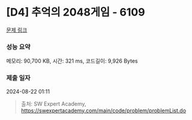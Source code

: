 # [D4] 추억의 2048게임 - 6109 

[문제 링크](https://swexpertacademy.com/main/code/problem/problemDetail.do?contestProbId=AWbrg9uabZsDFAWQ) 

### 성능 요약

메모리: 90,700 KB, 시간: 321 ms, 코드길이: 9,926 Bytes

### 제출 일자

2024-08-22 01:11



> 출처: SW Expert Academy, https://swexpertacademy.com/main/code/problem/problemList.do